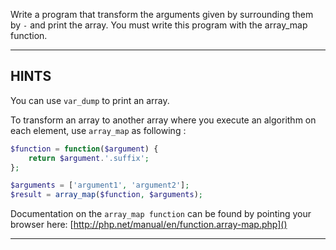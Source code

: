 Write a program that transform the arguments given by surrounding them by `-` and print the array.
You must write this program with the array_map function.

----------------------------------------------------------------------
## HINTS
You can use `var_dump` to print an array.

To transform an array to another array where you execute an algorithm on each element, use `array_map` as following :

```php
$function = function($argument) {
    return $argument.'.suffix';
};

$arguments = ['argument1', 'argument2'];
$result = array_map($function, $arguments);
```

Documentation on the `array_map function` can be found by pointing your browser here:
  [http://php.net/manual/en/function.array-map.php]()

----------------------------------------------------------------------
